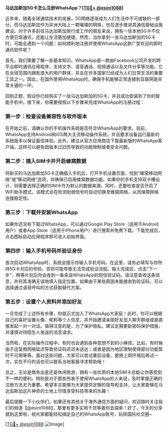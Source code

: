 **马达加斯加5G卡怎么注册WhatsApp？[[TG💪+ @esim1088](https://t.me/s/esim1088)]**

近年来，随着全球通信技术的发展，5G网络逐渐成为人们生活中不可或缺的一部分。而马达加斯加作为非洲大陆上一颗璀璨的明珠，也在逐步推进其通信基础设施建设。对于许多前往马达加斯加旅行或工作的朋友来说，拥有一张本地5G卡不仅方便日常通讯，还能让生活更加便捷。然而，当你拿到一张马达加斯加的5G卡时，可能会遇到一个问题：如何顺利地注册并使用WhatsApp这款广受欢迎的即时通讯软件呢？

首先，我们需要了解一些基本知识。WhatsApp是一款由Facebook公司开发的跨平台即时通讯应用程序，支持文字、语音通话、视频通话以及文件分享等功能。它在全球范围内拥有庞大的用户群体，并且在许多国家已经成为人们日常生活的重要工具之一。因此，在国外使用WhatsApp时，确保手机能够正常连接到互联网是非常关键的一环。

回到正题，假设你已经购买了一张马达加斯加的5G卡，并且成功安装到了你的智能手机中。接下来，你需要按照以下步骤来完成WhatsApp的注册过程：

### 第一步：检查设备兼容性与软件版本

在开始之前，请确认你的手机操作系统是否符合WhatsApp的要求。目前，WhatsApp支持Android和iOS两大主流移动操作系统，并且要求设备运行最新的系统版本以保证最佳体验。此外，建议从官方应用商店下载最新版的WhatsApp客户端，这样可以避免因版本过旧而导致的功能限制或者安全问题。

### 第二步：插入SIM卡并开启蜂窝数据

将新买的马达加斯加5G卡正确插入手机后，打开手机设置页面，找到“蜂窝移动网络”或“移动网络”选项，并确保已启用蜂窝数据功能。如果你的手机支持双卡槽设计，则需要选择正确的SIM卡作为默认的数据来源。同时，还要检查是否开启了WiFi助手模式，该模式会在检测到弱信号时自动切换至蜂窝网络，从而保障网络连接稳定性。

### 第三步：下载并安装WhatsApp

如果你还没有下载过WhatsApp，可以通过Google Play Store（适用于Android用户）或者App Store（适用于iPhone用户）进行搜索并免费下载。下载完成后，点击图标启动应用程序即可进入初始界面。

### 第四步：输入手机号码并验证身份

首次启动WhatsApp时，系统会提示你输入手机号码。在这里，请务必填写与你所持5G卡对应的号码，否则可能导致无法完成验证流程。输入完成后，点击“下一步”，稍等片刻后你会收到一条来自WhatsApp的短信验证码。请注意查收这条信息，并将其准确无误地填入指定位置。如果由于某些原因未能接收到验证码，可以选择通过语音呼叫的方式获取替代方案。

### 第五步：设置个人资料并添加好友

一旦完成了上述所有步骤，你就正式加入了WhatsApp大家庭！此时，你可以根据自己的喜好设置头像、昵称等个人信息，并开始邀请亲朋好友加入聊天群组或是直接发起一对一对话。值得注意的是，为了保护隐私，建议定期更新密码保护措施，并谨慎对待陌生人发送的消息请求。

当然啦，在实际操作过程中，有时也会遇到各种意想不到的小麻烦。比如，有时候由于运营商网络延迟导致验证码迟迟未送达；或者是因为地区限制使得部分功能暂时不可用等等。面对这些问题，大家可以尝试重启设备、更换上网环境后再试一次，实在不行的话也可以联系当地客服寻求帮助哦！

总之，无论是商务出差还是休闲旅游，拥有一张优质的本地SIM卡总能让你感受到不一样的便利。特别是对于那些热衷于使用WhatsApp的人来说，及时掌握正确的注册方法尤为重要。希望本文能够为大家提供足够的指导和支持，让大家能够在马达加斯加这片神奇的土地上尽情享受科技带来的乐趣！

最后提醒一下小伙伴们，如果还有其他关于海外通信方面的疑问，欢迎随时关注我们的频道【@esim1088】，那里有更多实用干货等着你去探索！好了，今天的分享就到这里啦，祝大家都能轻松搞定自己的WhatsApp账号，玩转国际社交圈~ 

[[TG💪+ @esim1088](https://t.me/s/esim1088) ![Image](https://i.postimg.cc/4NQfJmqS/Snipaste-2025-05-13-00-14-12.png)]